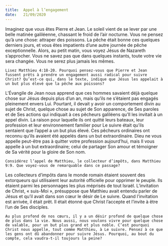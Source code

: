 ```yaml
---
title:  Appel à l’engagement
date:   21/09/2020
---
```


Imaginez que vous êtes Pierre et Jean. Le soleil vient de se lever par une belle matinée galiléenne, chassant le froid de l’air nocturne. Vous ne pensez qu’à une chose: attraper des poissons. La pêche était bonne ces quelques derniers jours, et vous êtes impatients d’une autre journée de pêche exceptionnelle. Alors, au petit matin, vous voyez Jésus de Nazareth s’approcher. Vous ne savez pas que dans quelques instants, toute votre vie sera changée. Vous ne serez plus jamais les mêmes.

`Lisez Matthieu 4:18-20. Pourquoi pensez-vous que Pierre et Jean fussent prêts à prendre un engagement aussi radical pour suivre Christ? Qu’est-ce qui, dans le texte, indique que Jésus les appelait à un but plus élevé que la pêche aux poissons?`

L’Évangile de Jean nous apprend que ces hommes savaient déjà quelque chose sur Jésus depuis plus d’un an, mais qu’ils ne s’étaient pas engagés pleinement envers Lui. Pourtant, il devait y avoir un comportement divin au sujet de Christ, quelque chose au sujet de Son apparence, de Ses paroles et de Ses actions qui indiquait à ces pêcheurs galiléens qu’Il les invitait à un appel divin. La raison pour laquelle ils ont quitté leurs bateaux, leur profession et leur environnement familier pour Le suivre était qu’ils sentaient que l’appel a un but plus élevé. Ces pêcheurs ordinaires ont reconnu qu’ils avaient été appelés dans un but extraordinaire. Dieu ne vous appelle peut-être pas à quitter votre profession aujourd’hui, mais Il vous appelle à un but extraordinaire; celui de partager Son amour et témoigner de Sa vérité pour la gloire de Son nom.

`Considérez l’appel de Matthieu, le collecteur d’impôts, dans Matthieu 9:9. Que voyez-vous de remarquable dans ce passage?`

Les collecteurs d’impôts dans le monde romain étaient souvent des extorqueurs qui utilisaient leur autorité officielle pour opprimer le peuple. Ils étaient parmi les personnages les plus méprisés de tout Israël. L’invitation de Christ, « suis-Moi », présuppose que Matthieu avait entendu parler de Jésus et qu’il avait dans son cœur le désir de Le suivre. Quand l’invitation est arrivée, il était prêt. Il était étonné que Christ l’accepte et l’invite à être l’un de Ses disciples.

`Au plus profond de nos cœurs, il y a un désir profond de quelque chose de plus dans la vie. Nous aussi, nous voulons vivre pour quelque chose de valable, pour un but plus grand et plus noble. C’est pourquoi Christ nous appelle, tout comme Matthieu, à Le suivre. Pensez à ce que les gens ont dû abandonner pour suivre Jésus. Pourquoi, au bout du compte, cela vaudra-t-il toujours la peine?`
